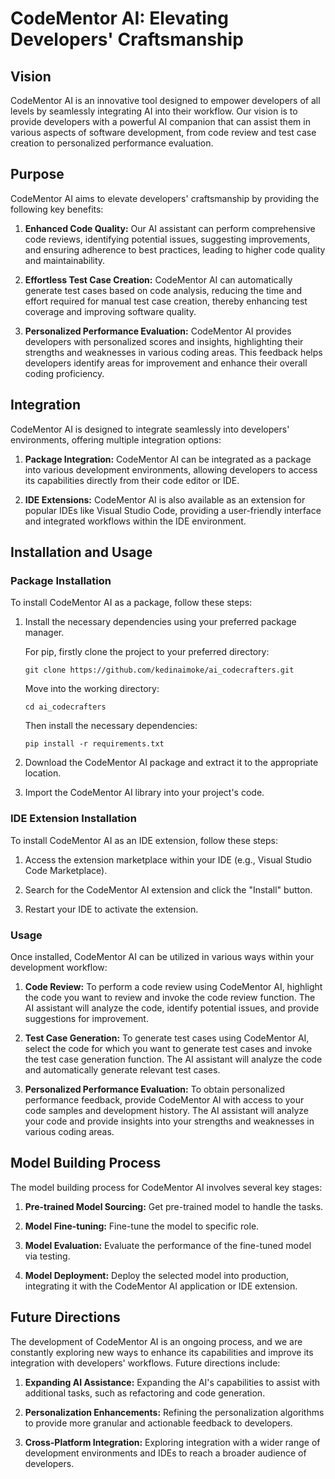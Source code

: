 # CodeMentor AI: Elevating Developers' Craftsmanship

## Vision

CodeMentor AI is an innovative tool designed to empower developers of all levels by seamlessly integrating AI into their workflow. Our vision is to provide developers with a powerful AI companion that can assist them in various aspects of software development, from code review and test case creation to personalized performance evaluation.

## Purpose

CodeMentor AI aims to elevate developers' craftsmanship by providing the following key benefits:

1. **Enhanced Code Quality:** Our AI assistant can perform comprehensive code reviews, identifying potential issues, suggesting improvements, and ensuring adherence to best practices, leading to higher code quality and maintainability.

2. **Effortless Test Case Creation:** CodeMentor AI can automatically generate test cases based on code analysis, reducing the time and effort required for manual test case creation, thereby enhancing test coverage and improving software quality.

3. **Personalized Performance Evaluation:** CodeMentor AI provides developers with personalized scores and insights, highlighting their strengths and weaknesses in various coding areas. This feedback helps developers identify areas for improvement and enhance their overall coding proficiency.

## Integration

CodeMentor AI is designed to integrate seamlessly into developers' environments, offering multiple integration options:

1. **Package Integration:** CodeMentor AI can be integrated as a package into various development environments, allowing developers to access its capabilities directly from their code editor or IDE.

2. **IDE Extensions:** CodeMentor AI is also available as an extension for popular IDEs like Visual Studio Code, providing a user-friendly interface and integrated workflows within the IDE environment.

## Installation and Usage

### Package Installation

To install CodeMentor AI as a package, follow these steps:

1. Install the necessary dependencies using your preferred package manager.

   For pip, firstly clone the project to your preferred directory:
   
   ```git clone https://github.com/kedinaimoke/ai_codecrafters.git```

   Move into the working directory:
   
   ```cd ai_codecrafters```
   
   Then install the necessary dependencies:

   ```pip install -r requirements.txt```

2. Download the CodeMentor AI package and extract it to the appropriate location.

3. Import the CodeMentor AI library into your project's code.

### IDE Extension Installation

To install CodeMentor AI as an IDE extension, follow these steps:

1. Access the extension marketplace within your IDE (e.g., Visual Studio Code Marketplace).

2. Search for the CodeMentor AI extension and click the "Install" button.

3. Restart your IDE to activate the extension.

### Usage

Once installed, CodeMentor AI can be utilized in various ways within your development workflow:

1. **Code Review:** To perform a code review using CodeMentor AI, highlight the code you want to review and invoke the code review function. The AI assistant will analyze the code, identify potential issues, and provide suggestions for improvement.

2. **Test Case Generation:** To generate test cases using CodeMentor AI, select the code for which you want to generate test cases and invoke the test case generation function. The AI assistant will analyze the code and automatically generate relevant test cases.

3. **Personalized Performance Evaluation:** To obtain personalized performance feedback, provide CodeMentor AI with access to your code samples and development history. The AI assistant will analyze your code and provide insights into your strengths and weaknesses in various coding areas.

## Model Building Process

The model building process for CodeMentor AI involves several key stages:

1. **Pre-trained Model Sourcing:** Get pre-trained model to handle the tasks.

3. **Model Fine-tuning:** Fine-tune the model to specific role.

4. **Model Evaluation:** Evaluate the performance of the fine-tuned model via testing.

5. **Model Deployment:** Deploy the selected model into production, integrating it with the CodeMentor AI application or IDE extension.

## Future Directions

The development of CodeMentor AI is an ongoing process, and we are constantly exploring new ways to enhance its capabilities and improve its integration with developers' workflows. Future directions include:

1. **Expanding AI Assistance:** Expanding the AI's capabilities to assist with additional tasks, such as refactoring and code generation.

2. **Personalization Enhancements:** Refining the personalization algorithms to provide more granular and actionable feedback to developers.

3. **Cross-Platform Integration:** Exploring integration with a wider range of development environments and IDEs to reach a broader audience of developers.
